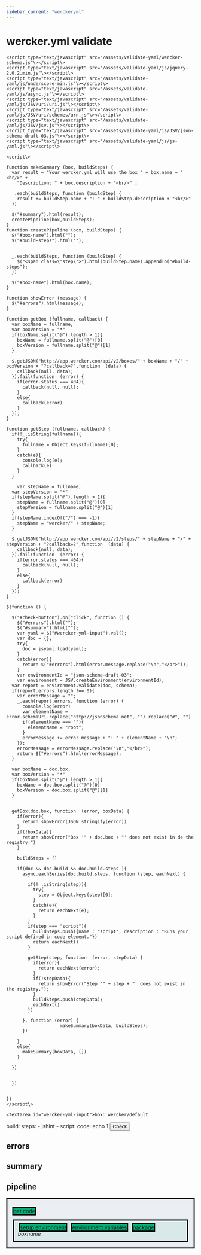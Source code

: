 ```yaml
---
sidebar_current: "werckeryml"
---
```


# wercker.yml validate

    <script type="text/javascript" src="/assets/validate-yaml/wercker-schema.js"\></script\>
    <script type="text/javascript" src="/assets/validate-yaml/js/jquery-2.0.2.min.js"\></script\>
    <script type="text/javascript" src="/assets/validate-yaml/js/underscore-min.js"\></script\>
    <script type="text/javascript" src="/assets/validate-yaml/js/async.js"\></script\>
    <script type="text/javascript" src="/assets/validate-yaml/js/JSV/uri/uri.js"\></script\>
    <script type="text/javascript" src="/assets/validate-yaml/js/JSV/uri/schemes/urn.js"\></script\>
    <script type="text/javascript" src="/assets/validate-yaml/js/JSV/jsv.js"\></script\>
    <script type="text/javascript" src="/assets/validate-yaml/js/JSV/json-schema-draft-03.js"\></script\>
    <script type="text/javascript" src="/assets/validate-yaml/js/js-yaml.js"\></script\>

    <script\>

    function makeSummary (box, buildSteps) {
      var result = "Your wercker.yml will use the box " + box.name + "<br/>" +
        "Description: " + box.description + "<br/>" ;

      _.each(buildSteps, function (buildStep) {
        result += buildStep.name + ": " + buildStep.description + "<br/>"
      })

      $("#summary").html(result);
      createPipeline(box,buildSteps);
    }
    function createPipeline (box, buildSteps) {
      $("#box-name").html("");
      $("#build-steps").html("");


      _.each(buildSteps, function (buildStep) {
        $("<span class=\"step\">").html(buildStep.name).appendTo("#build-steps");
      })

      $("#box-name").html(box.name);
    }

    function showError (message) {
      $("#errors").html(message);
    }

    function getBox (fullname, callback) {
      var boxName = fullname;
      var boxVersion = "*"
      if(boxName.split("@").length > 1){
        boxName = fullname.split("@")[0]
        boxVersion = fullname.split("@")[1]
      }

      $.getJSON("http://app.wercker.com/api/v2/boxes/" + boxName + "/" + boxVersion + "?callback=?",function  (data) {
        callback(null, data);
      }).fail(function  (error) {
        if(error.status === 404){
          callback(null, null);
        }
        else{
          callback(error)
        }
      });
    }

    function getStep (fullname, callback) {
      if(!_.isString(fullname)){
        try{
          fullname = Object.keys(fullname)[0];
        }
        catch(e){
          console.log(e);
          callback(e)
        }
      }

        var stepName = fullname;
      var stepVersion = "*"
      if(stepName.split("@").length > 1){
        stepName = fullname.split("@")[0]
        stepVersion = fullname.split("@")[1]
      }
      if(stepName.indexOf("/") === -1){
        stepName = "wercker/" + stepName;
      }

      $.getJSON("http://app.wercker.com/api/v2/steps/" + stepName + "/" + stepVersion + "?callback=?",function  (data) {
        callback(null, data);
      }).fail(function  (error) {
        if(error.status === 404){
          callback(null, null);
        }
        else{
          callback(error)
        }
      });
    }

    $(function () {

      $("#check-button").on("click", function () {
        $("#errors").html("");
        $("#summary").html("");
        var yaml = $("#wercker-yml-input").val();
        var doc = {};
        try{
          doc = jsyaml.load(yaml);
        }
        catch(error){
          return $("#errors").html(error.message.replace("\n","</br>"));
        }
        var environmentId = "json-schema-draft-03";
        var environment = JSV.createEnvironment(environmentId);
      var report = environment.validate(doc, schema);
      if(report.errors.length !== 0){
        var errorMessage = "";
        _.each(report.errors, function (error) {
          console.log(error)
          var elementName = error.schemaUri.replace("http://jsonschema.net", "").replace("#", "")
          if(elementName === ""){
            elementName = "root";
          }
          errorMessage += error.message + ": " + elementName + "\n";
        });
        errorMessage = errorMessage.replace("\n","</br>");
        return $("#errors").html(errorMessage);
      }

      var boxName = doc.box;
      var boxVersion = "*"
      if(boxName.split("@").length > 1){
        boxName = doc.box.split("@")[0]
        boxVersion = doc.box.split("@")[1]
      }


      getBox(doc.box, function  (error, boxData) {
        if(error){
          return showError(JSON.stringify(error))
        }
        if(!boxData){
          return showError("Box '" + doc.box + "' does not exist in de the registry.")
        }

        buildSteps = []

        if(doc && doc.build && doc.build.steps ){
          async.eachSeries(doc.build.steps, function (step, eachNext) {

            if(!_.isString(step)){
              try{
                step = Object.keys(step)[0];
              }
              catch(e){
                return eachNext(e);
              }
            }
            if(step === "script"){
              buildSteps.push({name : "script", description : "Runs your script defined in code element."})
              return eachNext()
            }

            getStep(step, function  (error, stepData) {
              if(error){
                return eachNext(error);
              }
              if(!stepData){
                return showError("Step '" + step + "' does not exist in the registry.");
              }
              buildSteps.push(stepData);
              eachNext()
            })

          }, function (error) {
                        makeSummary(boxData, buildSteps);
          })

        }
        else{
          makeSummary(boxData, [])
        }

      })


      })


    })
    </script\>
<style>
  #pipeline {
    background-color:#ebeef3;
    border-color: black;
    border-style: solid;
    padding: 10px;
  }
  .box {
    border-color: black;
    border-style: solid;
    background-color: #d9e8e9;
    margin: 5px;
    padding: 10px;
  }

  .step {
    background-color:#00ad73;
    border-color: black;
    border-style: solid;
    margin: 3px;
  }
  .box-label {
    font-style: italic;
  }
</style>


    <textarea id="wercker-yml-input">box: wercker/default
build:
  steps:
    - jshint
    - script:
        code: echo 1
</textarea>
    <button id="check-button">Check</button>
    <h2>errors</h2>
    <div id="errors"></div>
    <h2>summary</h2>
    <div id="summary"></div>
    <h2>pipeline</h2>
    <div id="pipeline">

<span class="step">get code</span>
<div class="box">
  <div class="box-steps">
    <span class="step">setup environment</span>
    <span class="step">environment variables</span>

  <span id="build-steps">

  </span>
  <span class="step">package</span>
</div>
  <span class="box-label" id="box-name">boxname</span>

</div>
    </div>


